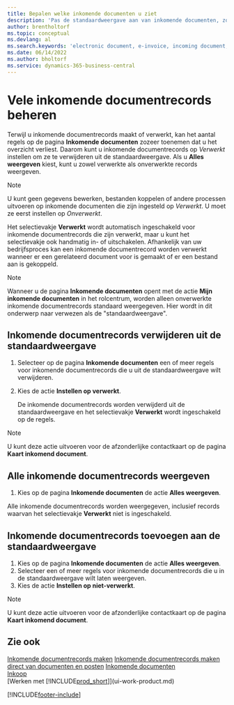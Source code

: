 ```yaml
---
title: Bepalen welke inkomende documenten u ziet
description: 'Pas de standaardweergave aan van inkomende documenten, zoals e-facturen, om de lijst met verwerkte en onverwerkte records te verbeteren.'
author: brentholtorf
ms.topic: conceptual
ms.devlang: al
ms.search.keywords: 'electronic document, e-invoice, incoming document, OCR, ecommerce, document exchange, import invoice'
ms.date: 06/14/2022
ms.author: bholtorf
ms.service: dynamics-365-business-central
---
```

# Vele inkomende documentrecords beheren

Terwijl u inkomende documentrecords maakt of verwerkt, kan het aantal regels op de pagina **Inkomende documenten** zozeer toenemen dat u het overzicht verliest. Daarom kunt u inkomende documentrecords op *Verwerkt* instellen om ze te verwijderen uit de standaardweergave. Als u **Alles weergeven** kiest, kunt u zowel verwerkte als onverwerkte records weergeven.

> [!NOTE]  
> U kunt geen gegevens bewerken, bestanden koppelen of andere processen uitvoeren op inkomende documenten die zijn ingesteld op *Verwerkt*. U moet ze eerst instellen op *Onverwerkt*.

Het selectievakje **Verwerkt** wordt automatisch ingeschakeld voor inkomende documentrecords die zijn verwerkt, maar u kunt het selectievakje ook handmatig in- of uitschakelen. Afhankelijk van uw bedrijfsproces kan een inkomende documentrecord worden verwerkt wanneer er een gerelateerd document voor is gemaakt of er een bestand aan is gekoppeld.

> [!NOTE]  
> Wanneer u de pagina **Inkomende documenten** opent met de actie **Mijn inkomende documenten** in het rolcentrum, worden alleen onverwerkte inkomende documentrecords standaard weergegeven. Hier wordt in dit onderwerp naar verwezen als de "standaardweergave".

## Inkomende documentrecords verwijderen uit de standaardweergave

1. Selecteer op de pagina **Inkomende documenten** een of meer regels voor inkomende documentrecords die u uit de standaardweergave wilt verwijderen.
2. Kies de actie **Instellen op verwerkt**.

    De inkomende documentrecords worden verwijderd uit de standaardweergave en het selectievakje **Verwerkt** wordt ingeschakeld op de regels.

> [!NOTE]  
> U kunt deze actie uitvoeren voor de afzonderlijke contactkaart op de pagina **Kaart inkomend document**.

## Alle inkomende documentrecords weergeven

1. Kies op de pagina **Inkomende documenten** de actie **Alles weergeven**.

Alle inkomende documentrecords worden weergegeven, inclusief records waarvan het selectievakje **Verwerkt** niet is ingeschakeld.

## Inkomende documentrecords toevoegen aan de standaardweergave

1. Kies op de pagina **Inkomende documenten** de actie **Alles weergeven**.
2. Selecteer een of meer regels voor inkomende documentrecords die u in de standaardweergave wilt laten weergeven.
3. Kies de actie **Instellen op niet-verwerkt**.  

> [!NOTE]  
> U kunt deze actie uitvoeren voor de afzonderlijke contactkaart op de pagina **Kaart inkomend document**.

## Zie ook
  
[Inkomende documentrecords maken](across-how-create-income-document-records.md)
[Inkomende documentrecords maken direct van documenten en posten](across-how-connect-disconnect-income-document-records.md)
[Inkomende documenten](across-income-documents.md)  
[Inkoop](purchasing-manage-purchasing.md)  
[Werken met [!INCLUDE[prod_short](includes/prod_short.md)]](ui-work-product.md)


[!INCLUDE[footer-include](includes/footer-banner.md)]
